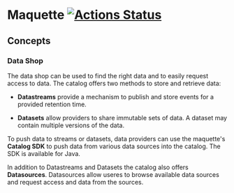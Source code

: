 # Maquette [![Actions Status](https://github.com/cokeSchlumpf/maquette/workflows/Gradle%20Build/badge.svg)](https://github.com/cokeSchlumpf/maquette/actions)

## Concepts

### Data Shop

The data shop can be used to find the right data and to easily request access to data. The catalog offers two methods to store and retrieve data:

* **Datastreams** provide a mechanism to publish and store events for a provided retention time.

* **Datasets** allow providers to share immutable sets of data. A dataset may contain multiple versions of the data.

To push data to streams or datasets, data providers can use the maquette's **Catalog SDK** to push data from various data sources into the catalog. The SDK is available for Java.

In addition to Datastreams and Datasets the catalog also offers **Datasources**. Datasources allow useres to browse available data sources and request access and data from the sources.